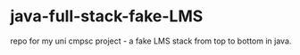 # java-full-stack-fake-LMS
repo for my uni cmpsc project - a fake LMS stack from top to bottom in java. 
